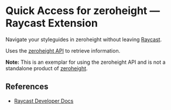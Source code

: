 # Quick Access for zeroheight — Raycast Extension

Navigate your styleguides in zeroheight without leaving [Raycast](https://raycast.com).

Uses the [zeroheight API](https://developers.zeroheight.com/75fe5b2ed/p/877703-getting-started) to retrieve information.

**Note:** This is an exemplar for using the zeroheight API and is not a standalone product of [zeroheight](https://zeroheight.com/).

## References

- [Raycast Developer Docs](https://developers.raycast.com/)
